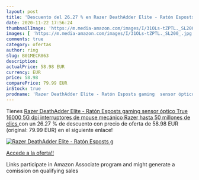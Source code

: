 ```yaml
---
layout: post
title: 'Descuento del 26.27 % en Razer DeathAdder Elite - Ratón Esposts g'
date: 2020-11-22 17:56:24
thumbnailImage: 'https://m.media-amazon.com/images/I/31OLs-tZPTL._SL200_.jpg'
images: [ 'https://m.media-amazon.com/images/I/31OLs-tZPTL._SL200_.jpg' ]
comments: true
category: ofertas
author: ring
slug: B01MECR863
description:
actualPrice: 58.98 EUR
currency: EUR
price: 58.98
comparePrice: 79.99 EUR
inStock: true
prodname: 'Razer DeathAdder Elite - Ratón Esposts gaming  sensor óptico True 16000 5G dpi  interruptores de mouse mecánico Razer  hasta 50 millones de clics '
---
```


Tienes [Razer DeathAdder Elite - Ratón Esposts gaming  sensor óptico True 16000 5G dpi  interruptores de mouse mecánico Razer  hasta 50 millones de clics ](https://www.amazon.es/dp/B01MECR863/?tag=tolees-21) con un 26.27 % de descuento con precio de oferta de 58.98 EUR (original: 79.99 EUR) en el siguiente enlace!

[![Razer DeathAdder Elite - Ratón Esposts g](https://m.media-amazon.com/images/I/31OLs-tZPTL._SL200_.jpg)](https://www.amazon.es/dp/B01MECR863/?tag=tolees-21)

[Accede a la oferta!!](https://www.amazon.es/dp/B01MECR863/?tag=tolees-21)

Links participate in Amazon Associate program and might generate a comission on qualifying sales


